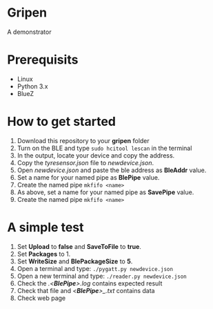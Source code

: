 # Gripen
A demonstrator

# Prerequisits
 - Linux
 - Python 3.x
 - BlueZ

# How to get started
 1. Download this repository to your __gripen__ folder
 2. Turn on the BLE and type ```sudo hcitool lescan``` in the terminal
 3. In the output, locate your device and copy the address. 
 4. Copy the *tyresensor.json* file to *newdevice.json*.
 5. Open *newdevice.json* and paste the ble address as __BleAddr__ value.
 6. Set a name for your named pipe as __BlePipe__ value.
 7. Create the named pipe ```mkfifo <name>```
 8. As above, set a name for your named pipe as __SavePipe__ value.
 9. Create the named pipe ```mkfifo <name>```

# A simple test
 1. Set __Upload__ to __false__ and __SaveToFile__ to __true__.
 2. Set __Packages__ to 1. 
 3. Set __WriteSize__ and __BlePackageSize__ to __5__.
 4. Open a terminal and type: ```./pygatt.py newdevice.json```
 5. Open a new terminal and type: ```./reader.py newdevice.json```
 6. Check the *.<__BlePipe__>.log* contains expected result
 7. Check that file and *<__BlePipe__>_<unixtime>.txt* contains data
 8. Check web page
